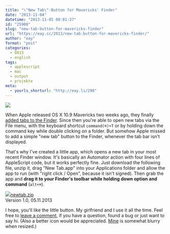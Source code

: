 ```yaml
---
title: "\"New Tab\"-Button for Mavericks' Finder"
date: "2013-11-04"
datetime: "2013-11-05 00:01:37"
id: "25908"
slug: "new-tab-button-for-mavericks-finder"
url: "https://eay.cc/2013/new-tab-button-for-mavericks-finder/"
author: "eay"
format: "post"
categories:
  - 0815
  - english
tags:
  - applescript
  - mac
  - output
  - projekte
meta:
  - yourls_shorturl: "http://eay.li/298"
---
```


![](https://eay.cc/uploads/2013/newtabbutton.png)

When Apple released OS X 10.9 Mavericks two weeks ago, they finally [added tabs to the Finder](http://arstechnica.com/apple/2013/10/os-x-10-9/7/#finder). Since then you're able to open new tabs via the File menu, with the keyboard shortcut `command(⌘)+T` or by holding down the command key while double clicking on a folder. But somehow Apple missed to add a simple "new tab" button to the Finder, whenever the tab bar isn't displayed.

That's why I've created a little app, which opens a new tab in your most recent Finder window. It's basically an Automator action with four lines of AppleScript code, but it works perfectly fine. Just download the following file, unzip it, drag "New Tab.app" into your Applications folder and allow the app to run (with "right click / Open", because it isn't signed). Then grab the app and **drag it to your Finder's toolbar while holding down option and command** (`alt+⌘`).

[![](https://eay.cc/uploads/pages/spaetvorstellung/icon_zip.gif)newtab.zip](//eay.cc/uploads/software/newtab.zip)  
Version 1.0, 05.11.2013

I hope, you'll like the little button. My girlfriend and I use it all the time. Feel free to [leave a comment](//eay.cc/2013/new-tab-button-for-mavericks-finder/#respond), if you have a question, found a bug or just want to say hi. (Also a better icon would be appreciated. [Mine](http://d.pr/i/9uk6) is somewhat blurry when resized.)
